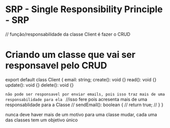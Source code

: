 # SRP - Single Responsibility Principle - SRP

// função/responsabilidade da classe Client é fazer o CRUD

# Criando um classe que vai ser responsavel pelo CRUD

export default class Client {
email: string;
create(): void {}
read(): void {}
update(): void {}
delete(): void {}

`não pode ser responsavel por enviar emails, pois isso traz mais de uma responsabilidade para ela `
//isso fere pois acresenta mais de uma responsablidade para a Classe
// sendEmail(): boolean {
// return true;
// }
}

nunca deve haver mais de um motivo para uma classe mudar, cada uma das classes tem um objetivo único
